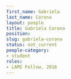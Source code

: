 ```yaml
---
first_name: Gabriela
last_name: Corona
layout: people
title: Gabriela Corona
position:
slug: gabriela-corona
status: not_current
people-category:
- student
roles:
- LAMI Fellow, 2016
---
```



